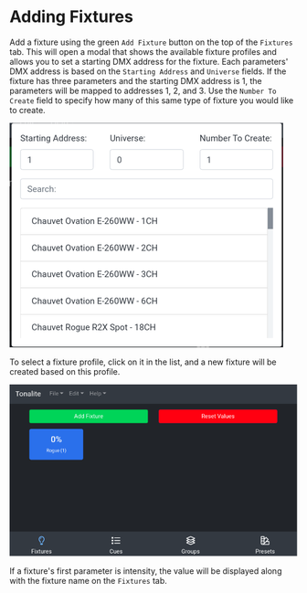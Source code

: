 # Adding Fixtures

Add a fixture using the green `Add Fixture` button on the top of the `Fixtures` tab. This will open a modal that shows the available fixture profiles and allows you to set a starting DMX address for the fixture. Each parameters' DMX address is based on the `Starting Address` and `Universe` fields. If the fixture has three parameters and the starting DMX address is 1, the parameters will be mapped to addresses 1, 2, and 3. Use the `Number To Create` field to specify how many of this same type of fixture you would like to create.

![Fixture profiles modal](../images/fixture_profiles_modal.png)

To select a fixture profile, click on it in the list, and a new fixture will be created based on this profile.

![Fixture added](../images/fixture_added.png)

If a fixture's first parameter is intensity, the value will be displayed along with the fixture name on the `Fixtures` tab.